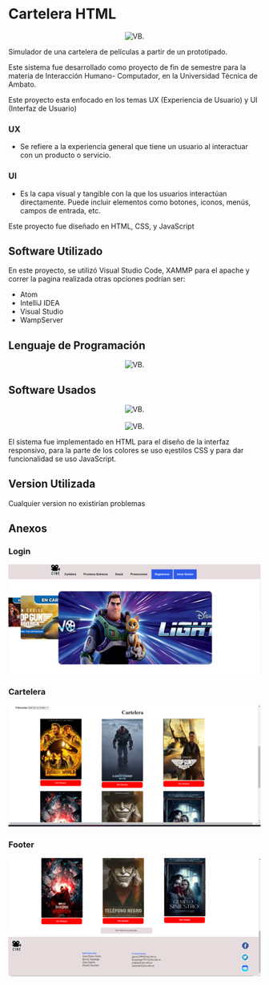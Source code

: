 # Cartelera HTML


<center>

<img src="https://cdn.icon-icons.com/icons2/1617/PNG/512/3700476-audience-cinema-entertainment-film-movie-performance-theater_108738.png" alt="VB." width="200">
</center>

Simulador de una cartelera de películas a partir de un prototipado.


Este sistema fue desarrollado como proyecto de fin de semestre para la materia de Interacción Humano- Computador, en la Universidad Técnica de Ambato.

Este proyecto esta enfocado en los temas UX (Experiencia de Usuario) y UI (Interfaz de Usuario)

### UX

- Se refiere a la experiencia general que tiene un usuario al interactuar con un producto o servicio.

### UI

- Es la capa visual y tangible con la que los usuarios interactúan directamente. Puede incluir elementos como botones, iconos, menús, campos de entrada, etc.


Este proyecto fue diseñado en HTML, CSS, y JavaScript


## Software Utilizado
En este proyecto, se utilizó Visual Studio Code, XAMMP para el apache y correr la pagina realizada otras opciones podrían ser:

- Atom
- IntelliJ IDEA 
- Visual Studio
- WampServer 

## Lenguaje de Programación
<center>

<img src="https://cdn.icon-icons.com/icons2/2108/PNG/512/javascript_icon_130900.png" alt="VB." width="200">
</center>

## Software Usados
<center>
<img src="https://cdn.icon-icons.com/icons2/2107/PNG/512/file_type_html_icon_130541.png" alt="VB." width="200">
</center>

<br>
<center>
<img src="https://cdn.icon-icons.com/icons2/1381/PNG/512/xampp_94513.png" alt="VB." width="200">
</center>



El sistema fue implementado en HTML para el diseño de la interfaz responsivo, para la parte de los colores se uso e¡estilos CSS y para dar funcionalidad se uso JavaScript.


## Version Utilizada
Cualquier version no existirían problemas




## Anexos
### Login
![Slider.](https://github.com/Kevin-Saquinga/ImagenesGit/blob/catelera/slider.png?raw=true)

### Cartelera
![Slider.](https://github.com/Kevin-Saquinga/ImagenesGit/blob/catelera/cartelera.png?raw=true)

### Footer
![Slider.](https://github.com/Kevin-Saquinga/ImagenesGit/blob/catelera/footer.png?raw=true)
